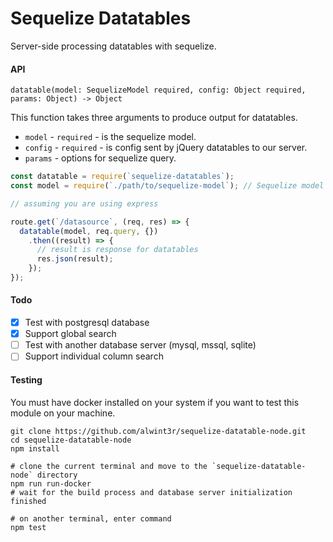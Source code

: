 Sequelize Datatables
====================

Server-side processing datatables with sequelize.

#### API

```
datatable(model: SequelizeModel required, config: Object required, params: Object) -> Object
```

This function takes three arguments to produce output for datatables.

* `model` - `required` - is the sequelize model.
* `config` - `required` - is config sent by jQuery datatables to our server.
* `params` - options for sequelize query.


```js
const datatable = require(`sequelize-datatables`);
const model = require(`./path/to/sequelize-model`); // Sequelize model

// assuming you are using express

route.get(`/datasource`, (req, res) => {
  datatable(model, req.query, {})
    .then((result) => {
      // result is response for datatables
      res.json(result);
    });
});
```

#### Todo

 - [X] Test with postgresql database
 - [X] Support global search
 - [ ] Test with another database server (mysql, mssql, sqlite)
 - [ ] Support individual column search

#### Testing

You must have docker installed on your system if you want to test this module on your machine.

```shell
git clone https://github.com/alwint3r/sequelize-datatable-node.git
cd sequelize-datatable-node
npm install

# clone the current terminal and move to the `sequelize-datatable-node` directory
npm run run-docker
# wait for the build process and database server initialization finished

# on another terminal, enter command
npm test
```
